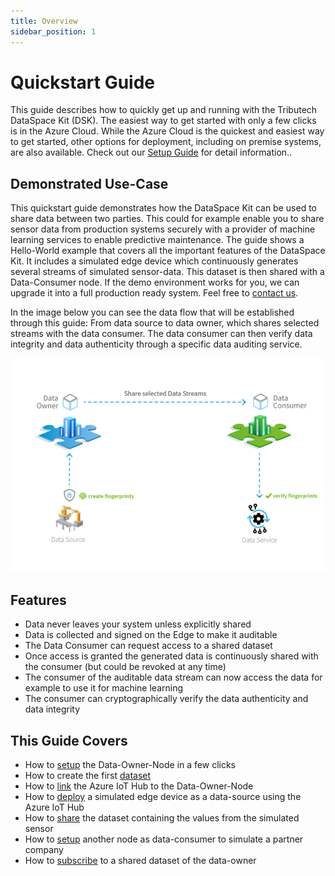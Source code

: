 ```yaml
---
title: Overview
sidebar_position: 1
---
```


# Quickstart Guide

This guide describes how to quickly get up and running with the Tributech DataSpace Kit (DSK). The easiest way to get started with only a few clicks is in the Azure Cloud. While the Azure Cloud is the quickest and easiest way to get started, other options for deployment, including on premise systems, are also available. Check out our [Setup Guide](../setup/overview.md) for detail information..

## Demonstrated Use-Case

This quickstart guide demonstrates how the DataSpace Kit can be used to share data between two parties. This could for example enable you to share sensor data from production systems securely with a provider of machine learning services to enable predictive maintenance. The guide shows a Hello-World example that covers all the important features of the DataSpace Kit. It includes a simulated edge device which continuously generates several streams of simulated sensor-data. This dataset is then shared with a Data-Consumer node. If the demo environment works for you, we can upgrade it into a full production ready system. Feel free to [contact us](https://www.tributech.io/about-us/).

In the image below you can see the data flow that will be established through this guide: From data source to data owner, which shares selected streams with the data consumer. The data consumer can then verify data integrity and data authenticity through a specific data auditing service.

![Data-Owner Data-Consumer usecase overview](/img/quickstart/usecase-overview.jpg)

## Features

- Data never leaves your system unless explicitly shared
- Data is collected and signed on the Edge to make it auditable
- The Data Consumer can request access to a shared dataset
- Once access is granted the generated data is continuously shared with the consumer (but could be revoked at any time)
- The consumer of the auditable data stream can now access the data for example to use it for machine learning
- The consumer can cryptographically verify the data authenticity and data integrity

## This Guide Covers

- How to [setup](./install-owner-node) the Data-Owner-Node in a few clicks
- How to create the first [dataset](./create-dataset)
- How to [link](./install-bridge) the Azure IoT Hub to the Data-Owner-Node
- How to [deploy](./setup-iot-device) a simulated edge device as a data-source using the Azure IoT Hub
- How to [share](./publish-dataset) the dataset containing the values from the simulated sensor
- How to [setup](./install-consumer-node) another node as data-consumer to simulate a partner company
- How to [subscribe](./subscribe-dataset) to a shared dataset of the data-owner

